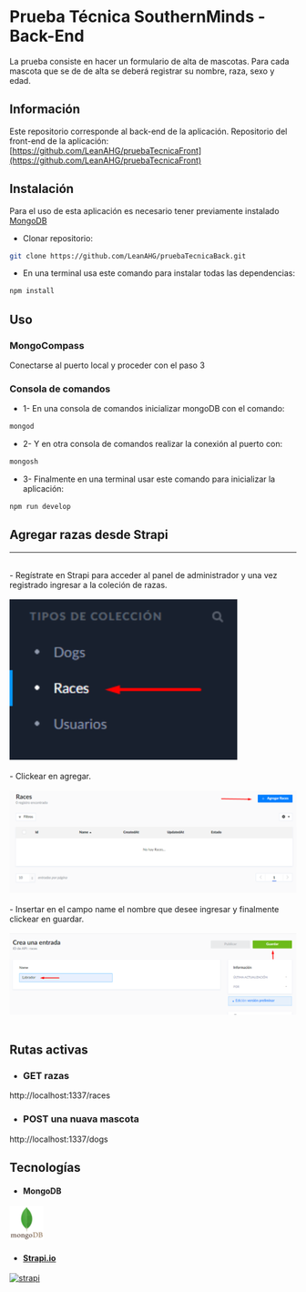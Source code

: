 # Prueba Técnica SouthernMinds - Back-End

La prueba consiste en hacer un formulario de alta de mascotas. Para cada mascota que se de de alta se deberá registrar su nombre, raza, sexo y edad.

## Información
Este repositorio corresponde al back-end de la aplicación.
Repositorio del front-end de la aplicación: [https://github.com/LeanAHG/pruebaTecnicaFront](https://github.com/LeanAHG/pruebaTecnicaFront)

## Instalación
Para el uso de esta aplicación es necesario tener previamente instalado [MongoDB](https://www.mongodb.com/)

- Clonar repositorio: 
```bash
git clone https://github.com/LeanAHG/pruebaTecnicaBack.git
```
- En una terminal usa este comando para instalar todas las dependencias:
```bash
npm install
```
## Uso

### MongoCompass
Conectarse al puerto local y proceder con el paso 3

### Consola de comandos
- 1- En una consola de comandos inicializar mongoDB con el comando:
 ```cmd
mongod
```
- 2- Y en otra consola de comandos realizar la conexión al puerto con: 
 ```cmd
mongosh
```
- 3- Finalmente en una terminal usar este comando para inicializar la aplicación:
```bash
npm run develop
```
## Agregar razas desde Strapi
<div>
 <hr/>
    <br/>
     - Regístrate en Strapi para acceder al panel de administrador y una vez registrado ingresar a la coleción de razas. 
    <br/>
    <br/>
    <div>
     <img src="./images/selectCollection.png" width="400px"/> 
    </div>
    <br/>
      - Clickear en agregar.
    <br/>
    <br/>
    <div>
     <img src="./images/addRace.png" width="800px"/> 
    </div>
    <br/>
      - Insertar en el campo name el nombre que desee ingresar y finalmente clickear en guardar.
    <br/>
    <br/>
    <div>
     <img src="./images/inputRace.png" width="800px"/> 
    </div>
    <br/>
</div>
    
## Rutas activas
- ### GET razas
http://localhost:1337/races

- ### POST una nuava mascota
http://localhost:1337/dogs

## Tecnologías
- #### MongoDB
<p align = "left"> <a href="https://www.mongodb.com/" target="_blank" rel="noreferrer"> <img src = "https://raw.githubusercontent.com/devicons/devicon/master/icons/mongodb/mongodb-original-wordmark.svg" alt = "mongodb" width = "60" height = "60" /> </ a > </p>


- #### Strapi.io
<p align = "left"> <a href="https://strapi.io/" target="_blank" rel="noreferrer"> <img src = "https://strapi.io/assets/strapi-logo-light.svg" alt = "strapi" width = "70" height = "70" /> </ a > </p>

